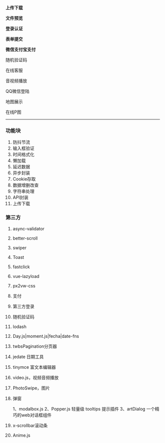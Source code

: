 **上传下载**

**文件预览**

**登录认证**

**表单提交**

**微信支付宝支付**

随机验证码

在线客服

音视频播放

QQ微信登陆

地图展示

在线P图

------------------------------------

### 功能块

1. 防抖节流
2. 输入框验证
3. 时间格式化
4. 懒加载
5. 延迟数据
6. 异步封装
7. Cookie存取
8. 数据增删改查
9. 字符串处理
10. API封装
11. 上传下载

### 第三方

1. async-validator

2. better-scroll

3. swiper

4. Toast

5. fastclick

6. vue-lazyload

7. px2vw-css

8. 支付

9. 第三方登录

10. 随机验证码

11. lodash

12. Day.js|moment.js|fecha|date-fns

13. twbsPagination分页器

14. jedate 日期工具

15. tinymce 富文本编辑器

16. video.js，视频音频播放

17. PhotoSwipe，图片

18. 弹窗
    
    1、modalbox.js
    2、Popper.js 轻量级 tooltips 提示插件
    3、artDialog 一个精巧的web对话框组件

19. x-scrollbar滚动条

20. Anime.js